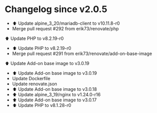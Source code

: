 # Changelog since v2.0.5
- ⬆️ Update alpine_3_20/mariadb-client to v10.11.8-r0 
- Merge pull request #292 from erik73/renovate/php

⬆️ Update PHP to v8.2.19-r0 
- ⬆️ Update PHP to v8.2.19-r0 
- Merge pull request #291 from erik73/renovate/add-on-base-image

⬆️ Update Add-on base image to v3.0.19 
- ⬆️ Update Add-on base image to v3.0.19 
- Update Dockerfile 
- Update renovate.json 
- ⬆️ Update Add-on base image to v3.0.18 
- ⬆️ Update alpine_3_19/nginx to v1.24.0-r16 
- ⬆️ Update Add-on base image to v3.0.17 
- ⬆️ Update PHP to v8.1.28-r0 
